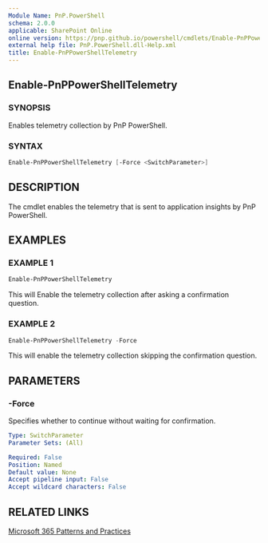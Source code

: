 ```yaml
---
Module Name: PnP.PowerShell
schema: 2.0.0
applicable: SharePoint Online
online version: https://pnp.github.io/powershell/cmdlets/Enable-PnPPowerShellTelemetry.html
external help file: PnP.PowerShell.dll-Help.xml
title: Enable-PnPPowerShellTelemetry
---
```

  
## Enable-PnPPowerShellTelemetry

### SYNOPSIS

Enables telemetry collection by PnP PowerShell.

### SYNTAX

```powershell
Enable-PnPPowerShellTelemetry [-Force <SwitchParameter>]
```

## DESCRIPTION

The cmdlet enables the telemetry that is sent to application insights by PnP PowerShell.

## EXAMPLES

### EXAMPLE 1

```powershell
Enable-PnPPowerShellTelemetry
```

This will Enable the telemetry collection after asking a confirmation question.

### EXAMPLE 2

```powershell
Enable-PnPPowerShellTelemetry -Force
```

This will enable the telemetry collection skipping the confirmation question.

## PARAMETERS

### -Force

Specifies whether to continue without waiting for confirmation.

```yaml
Type: SwitchParameter
Parameter Sets: (All)

Required: False
Position: Named
Default value: None
Accept pipeline input: False
Accept wildcard characters: False
```

## RELATED LINKS

[Microsoft 365 Patterns and Practices](https://aka.ms/m365pnp)
